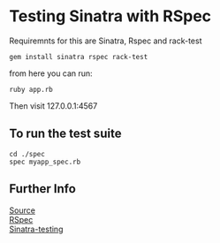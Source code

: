 Testing Sinatra with RSpec
==========================

Requiremnts for this are Sinatra, Rspec and rack-test

    gem install sinatra rspec rack-test

from here you can run:

    ruby app.rb

Then visit 127.0.0.1:4567

To run the test suite
---------------------

    cd ./spec
    spec myapp_spec.rb
  

Further Info
------------

[Source][]  
[RSpec][]  
[Sinatra-testing][]  

[Source]: http://iamneato.com/2009/08/01/rspec-and-sinatra-quick-start
[RSpec]: http://rspec.info/ 
[Sinatra-testing]: http://www.sinatrarb.com/testing.html
